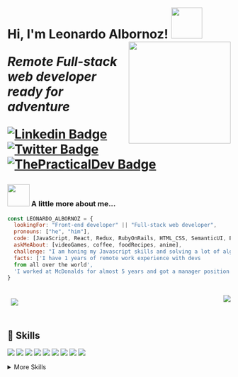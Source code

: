 <h1> Hi, I'm Leonardo Albornoz! <img src="https://media1.giphy.com/media/yrhhmre5fN2PtRujfo/giphy-downsized-medium.gif" width="70"/>
<img align='right' src="https://media4.giphy.com/media/xbLZjyMNQqEpTKjkSm/giphy.gif" width="230"/>
<p><em>Remote Full-stack web developer ready for adventure</em></p>

[![Linkedin Badge](https://img.shields.io/badge/-Leonardo%20Albornoz-blue?style=flat-square&logo=Linkedin&logoColor=white&link=https://www.linkedin.com/in/leonardo-albornoz-216784198/)](https://www.linkedin.com/in/leonardo-albornoz-216784198/)
[![Twitter Badge](https://img.shields.io/badge/-@Leboroz_-1ca0f1?style=flat-square&labelColor=1ca0f1&logo=twitter&logoColor=white&link=https://twitter.com/Leboroz)](https://twitter.com/Leboroz)
[![ThePracticalDev Badge](https://img.shields.io/badge/-Leboroz-0A0A0A?style=flat-square&labelColor=black&logo=dev.to&link=https://dev.to/Leboroz)](https://dev.to/Leboroz)

### <img src="https://media3.giphy.com/media/7T200DTPdx31e/giphy.gif" width="50"/> A little more about me...

```javascript
const LEONARDO_ALBORNOZ = {
  lookingFor: "Front-end developer" || "Full-stack web developer",
  pronouns: ["he", "him"],
  code: [JavaScript, React, Redux, RubyOnRails, HTML_CSS, SemanticUI, Bootstrap, MaterialUI],
  askMeAbout: [videoGames, coffee, foodRecipes, anime],
  challenge: "I am honing my Javascript skills and solving a lot of algorithm",
  facts: ['I have 1 years of remote work experience with devs
  from all over the world',
  'I worked at McDonalds for almost 5 years and got a manager position']
}
```

<br>
<a href="https://github.com/leboroz">
  <img style="margin:0.5rem" src="https://github-readme-stats.vercel.app/api?username=Leboroz&show_icons=true&theme=radical">
</a>
<a href="https://github.com/leboroz">
  <img align="right" src="https://github-readme-stats.vercel.app/api/top-langs/?username=Leboroz&theme=radical" />
</a>
<br>
<br>

## 💼 Skills

![](https://img.shields.io/badge/Code-React-informational?style=flat&logo=react&logoColor=white&color=4AB197)
![](https://img.shields.io/badge/Code-Redux-informational?style=flat&logo=Redux&logoColor=white&color=4AB197)
![](https://img.shields.io/badge/Code-JavaScript-informational?style=flat&logo=JavaScript&logoColor=white&color=4AB197)
![](https://img.shields.io/badge/Code-Nodejs-informational?style=flat&logo=JavaScript&logoColor=white&color=4AB197)
![](https://img.shields.io/badge/Code-Ruby-informational?style=flat&logo=Ruby&logoColor=white&color=4AB197)
![](https://img.shields.io/badge/Code-Rails-informational?style=flat&logo=Rails&logoColor=white&color=4AB197)
![](https://img.shields.io/badge/Style-CSS-informational?style=flat&logo=css3&logoColor=white&color=4AB197)
![](https://img.shields.io/badge/Style-SASS-informational?style=flat&logo=sass&logoColor=white&color=4AB197)
![](https://img.shields.io/badge/Markup-HTML-informational?style=flat&logo=HTML5&logoColor=white&color=4AB197)



<details>
<summary>More Skills</summary>
<br>

## 📋 Database and other languages


![](https://img.shields.io/badge/Database-MongoDB-informational?style=flat&logo=MongoDB&logoColor=white&color=4AB197)
![](https://img.shields.io/badge/Database-PostgreSQL-informational?style=flat&logo=PostgreSQL&logoColor=white&color=4AB197)
![](https://img.shields.io/badge/DataStructure-MySQL-informational?style=flat&logo=MySQL&logoColor=white&color=4AB197)
![](https://img.shields.io/badge/Code-Java-informational?style=flat&logo=Java&logoColor=white&color=4AB197)


<br>

## 🌐 Additional tools
![](https://img.shields.io/badge/Tools-GitHub-informational?style=flat&logo=GitHub&logoColor=white&color=4AB197)
![](https://img.shields.io/badge/Tools-Actions-informational?style=flat&logo=github-actions&logoColor=white&color=4AB197)
![](https://img.shields.io/badge/Tools-NPM-informational?style=flat&logo=npm&logoColor=white&color=4AB197)

</details>
